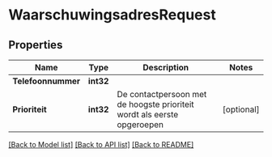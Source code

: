 # WaarschuwingsadresRequest

## Properties

Name | Type | Description | Notes
------------ | ------------- | ------------- | -------------
**Telefoonnummer** | **int32** |  | 
**Prioriteit** | **int32** | De contactpersoon met de hoogste prioriteit wordt als eerste opgeroepen | [optional] 

[[Back to Model list]](../README.md#documentation-for-models) [[Back to API list]](../README.md#documentation-for-api-endpoints) [[Back to README]](../README.md)


